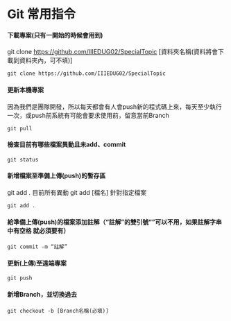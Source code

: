 # Git 常用指令
#### 下載專案(只有一開始的時候會用到)
git clone https://github.com/IIIEDUG02/SpecialTopic [資料夾名稱(資料將會下載到資料夾內，可不填)]

```shell=
git clone https://github.com/IIIEDUG02/SpecialTopic
```

#### 更新本機專案
因為我們是團隊開發，所以每天都會有人會push新的程式碼上來，每天至少執行一次，或push前系統有可能會要求使用前，留意當前Branch

```shell=
git pull
```

#### 檢查目前有哪些檔案異動且未add、commit

```shell=
git status
```

#### 新增檔案至準備上傳(push)的暫存區
git add . 目前所有異動
git add [檔名] 針對指定檔案

```shell=
git add . 
```

#### 給準備上傳(push)的檔案添加註解（“註解”的雙引號“”可以不用，如果註解字串中有空格 就必須要有）

```shell=
git commit -m “註解”
```

#### 更新(上傳)至遠端專案

```shell=
git push
```

#### 新增Branch，並切換過去

```shell=
git checkout -b [Branch名稱(必填)]
```
